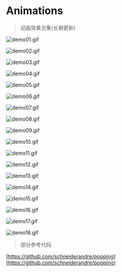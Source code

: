 # Animations

> 动画效果合集(长期更新)

![demo01.gif](http://images2015.cnblogs.com/blog/607542/201511/607542-20151116202907436-992788389.gif)

![demo02.gif](http://images2015.cnblogs.com/blog/607542/201511/607542-20151117153339436-1227969788.gif)

![demo03.gif](http://images2015.cnblogs.com/blog/607542/201511/607542-20151117113153374-1370793997.gif)

![demo04.gif](http://images2015.cnblogs.com/blog/607542/201511/607542-20151126163829593-1094083749.gif)

![demo05.gif](http://images2015.cnblogs.com/blog/607542/201511/607542-20151118112108890-1975317749.gif)

![demo06.gif](http://images2015.cnblogs.com/blog/607542/201511/607542-20151124105608093-967010463.gif)

![demo07.gif](http://images2015.cnblogs.com/blog/607542/201511/607542-20151125162318999-1831082807.gif)

![demo08.gif](http://images2015.cnblogs.com/blog/607542/201511/607542-20151126162351577-1180233485.gif)

![demo09.gif](http://images2015.cnblogs.com/blog/607542/201511/607542-20151127110741452-740186644.gif)

![demo10.gif](http://images2015.cnblogs.com/blog/607542/201511/607542-20151129112506438-2085628251.gif)

![demo11.gif](http://images2015.cnblogs.com/blog/607542/201512/607542-20151201144851780-411768046.gif)

![demo12.gif](http://images0.cnblogs.com/blog2015/607542/201507/092155013143234.gif)

![demo13.gif](http://images2015.cnblogs.com/blog/607542/201512/607542-20151203135710705-1762237569.gif)

![demo14.gif](http://images.cnitblog.com/blog2015/607542/201504/091134007433262.gif)

![demo15.gif](http://images2015.cnblogs.com/blog/607542/201512/607542-20151208163053761-1976551200.gif)

![demo16.gif](http://images2015.cnblogs.com/blog/607542/201512/607542-20151217093002474-1691416086.gif)

![demo17.gif](http://images2015.cnblogs.com/blog/607542/201512/607542-20151218205024240-1886805240.gif)

![demo18.gif](http://images2015.cnblogs.com/blog/607542/201512/607542-20151221092637624-177484917.gif)

> 部分参考代码

[https://github.com/schneiderandre/popping](https://github.com/schneiderandre/popping)
